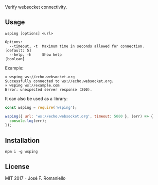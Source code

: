Verify websocket connectivity.

## Usage

```
wsping [options] <url>

Options:
  --timeout, -t  Maximum time in seconds allowed for connection.    [default: 5]
  --help, -h     Show help                                             [boolean]
```

Example:

```
» wsping ws://echo.websocket.org
Successfully connected to ws://echo.websocket.org.
» wsping ws://example.com
Error: unexpected server response (200).
```


It can also be used as a library:

```javascript
const wsping = require('wsping');

wsping({ url: 'ws://echo.websocket.org', timeout: 5000 }, (err) => {
  console.log(err);
});
```

## Installation

```
npm i -g wsping
```

## License

MIT 2017 - José F. Romaniello
